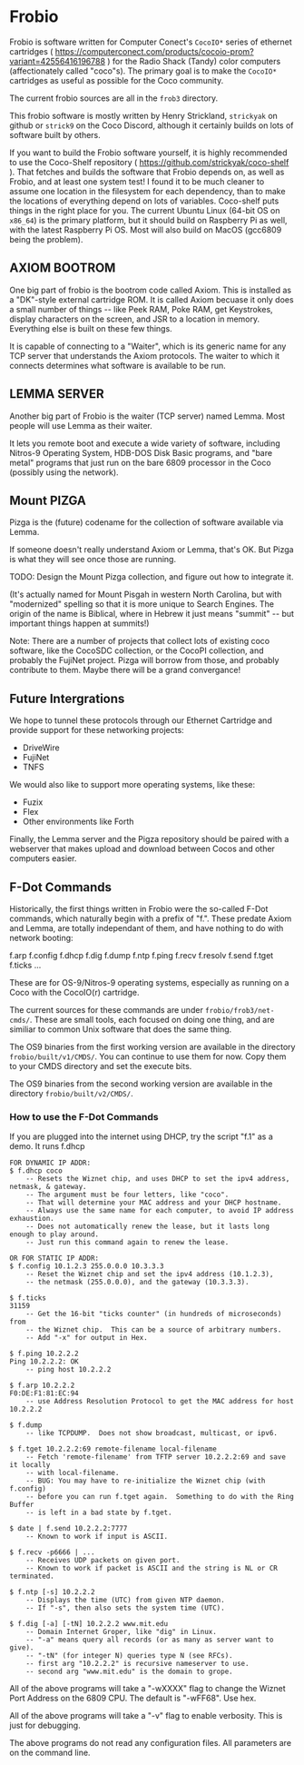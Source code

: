 # Frobio

Frobio is software written for Computer Conect's `CocoIO*` series
of ethernet cartridges (
https://computerconect.com/products/cocoio-prom?variant=42556416196788 
) for the Radio Shack (Tandy) color computers
(affectionately called "coco"s).  The primary goal is to make the
`CocoIO*` cartridges as useful as possible for the Coco community.

The current frobio sources are all in the `frob3` directory.

This frobio software is mostly written by Henry Strickland,
`strickyak` on github or `strick9` on the Coco Discord,
although it certainly builds on lots of software built
by others.

If you want to build the Frobio software yourself,
it is highly recommended to use the Coco-Shelf repository (
https://github.com/strickyak/coco-shelf ).
That fetches and builds the software that Frobio
depends on, as well as Frobio, and at least one
system test!  I found it to be much cleaner to assume
one location in the filesystem for each dependency,
than to make the locations of everything depend on
lots of variables.  Coco-shelf puts things in the
right place for you.  The current Ubuntu Linux (64-bit OS on `x86_64`)
is the primary platform, but it should build on Raspberry
Pi as well, with the latest Raspberry Pi OS.
Most will also build on MacOS (gcc6809 being the problem).

## AXIOM BOOTROM

One big part of frobio is the bootrom code called Axiom.
This is installed as a "DK"-style external cartridge ROM.
It is called Axiom becuase it only does a small number of
things -- like Peek RAM, Poke RAM, get Keystrokes, display
characters on the screen, and JSR to a location in memory.
Everything else is built on these few things.

It is capable of connecting to a "Waiter", which is its generic
name for any TCP server that understands the Axiom protocols.
The waiter to which it connects determines what software
is available to be run.

## LEMMA SERVER

Another big part of Frobio is the waiter (TCP server) named Lemma.
Most people will use Lemma as their waiter.

It lets you remote boot and execute a wide variety of software,
including Nitros-9 Operating System, HDB-DOS Disk Basic programs,
and "bare metal" programs that just run on the bare 6809 processor
in the Coco (possibly using the network).

## Mount PIZGA

Pizga is the (future) codename for the collection of software available via Lemma.

If someone doesn't really understand Axiom or Lemma, that's OK.
But Pizga is what they will see once those are running.

TODO: Design the Mount Pizga collection, and figure out how to integrate it.

(It's actually named for Mount Pisgah in western North Carolina,
but with "modernized" spelling so that it is more unique to Search Engines.
The origin of the name is Biblical, where in Hebrew it just means "summit" --
but important things happen at summits!)

Note: There are a number of projects that collect lots of existing
coco software, like the CocoSDC collection, or the CocoPI collection,
and probably the FujiNet project.
Pizga will borrow from those, and probably contribute to them.
Maybe there will be a grand convergance!

## Future Intergrations

We hope to tunnel these protocols through our Ethernet Cartridge
and provide support for these networking projects:
 
*  DriveWire
*  FujiNet
*  TNFS

We would also like to support more operating systems, like these:

*  Fuzix
*  Flex
*  Other environments like Forth

Finally, the Lemma server and the Pigza repository should be paired
with a webserver that makes upload and download between Cocos and
other computers easier.

## F-Dot Commands

Historically, the first things written in Frobio were the
so-called F-Dot commands, which naturally begin with a
prefix of "f.".  These predate Axiom and Lemma, are totally independant
of them, and have nothing to do with network booting:

f.arp f.config f.dhcp f.dig f.dump f.ntp f.ping f.recv f.resolv f.send f.tget f.ticks ...

These are for OS-9/Nitros-9 operating systems, especially as running
on a Coco with the CocoIO(r) cartridge.

The current sources for these commands are under `frobio/frob3/net-cmds/`.
These are small tools, each focused on doing one thing, and are similiar
to common Unix software that does the same thing.

The OS9 binaries from the first working version are available in
the directory `frobio/built/v1/CMDS/`.  You can continue to use them
for now.  Copy them to your CMDS directory and set the execute bits.

The OS9 binaries from the second working version are available in
the directory `frobio/built/v2/CMDS/`.

### How to use the F-Dot Commands

If you are plugged into the internet using DHCP,
try the script "f.1" as a demo.  It runs f.dhcp

```
FOR DYNAMIC IP ADDR:
$ f.dhcp coco
    -- Resets the Wiznet chip, and uses DHCP to set the ipv4 address, netmask, & gateway.
    -- The argument must be four letters, like "coco".
    -- That will determine your MAC address and your DHCP hostname.
    -- Always use the same name for each computer, to avoid IP address exhaustion.
    -- Does not automatically renew the lease, but it lasts long enough to play around.
    -- Just run this command again to renew the lease.

OR FOR STATIC IP ADDR:
$ f.config 10.1.2.3 255.0.0.0 10.3.3.3
    -- Reset the Wiznet chip and set the ipv4 address (10.1.2.3),
    -- the netmask (255.0.0.0), and the gateway (10.3.3.3).

$ f.ticks
31159
    -- Get the 16-bit "ticks counter" (in hundreds of microseconds) from
    -- the Wiznet chip.  This can be a source of arbitrary numbers.
    -- Add "-x" for output in Hex.

$ f.ping 10.2.2.2
Ping 10.2.2.2: OK
    -- ping host 10.2.2.2

$ f.arp 10.2.2.2
F0:DE:F1:81:EC:94
    -- use Address Resolution Protocol to get the MAC address for host 10.2.2.2

$ f.dump
    -- like TCPDUMP.  Does not show broadcast, multicast, or ipv6.

$ f.tget 10.2.2.2:69 remote-filename local-filename
    -- Fetch 'remote-filename' from TFTP server 10.2.2.2:69 and save it locally
    -- with local-filename.
    -- BUG: You may have to re-initialize the Wiznet chip (with f.config)
    -- before you can run f.tget again.  Something to do with the Ring Buffer
    -- is left in a bad state by f.tget.

$ date | f.send 10.2.2.2:7777
    -- Known to work if input is ASCII.

$ f.recv -p6666 | ...
    -- Receives UDP packets on given port.
    -- Known to work if packet is ASCII and the string is NL or CR terminated.

$ f.ntp [-s] 10.2.2.2
    -- Displays the time (UTC) from given NTP daemon.
    -- If "-s", then also sets the system time (UTC).

$ f.dig [-a] [-tN] 10.2.2.2 www.mit.edu
    -- Domain Internet Groper, like "dig" in Linux.
    -- "-a" means query all records (or as many as server want to give).
    -- "-tN" (for integer N) queries type N (see RFCs).
    -- first arg "10.2.2.2" is recursive nameserver to use.
    -- second arg "www.mit.edu" is the domain to grope.
```

All of the above programs will take a "-wXXXX" flag to change the Wiznet Port Address
on the 6809 CPU.    The default is "-wFF68".  Use hex.

All of the above programs will take a "-v" flag to enable verbosity.
This is just for debugging.

The above programs do not read any configuration files.
All parameters are on the command line.
